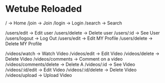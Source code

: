 # Wetube Reloaded

/ -> Home
/join -> Join
/login -> Login
/search -> Search

/users/edit -> Edit user
/users/delete -> Delete user
/users/:id -> See User
/users/logout -> Log Out
/users/edit -> Edit MY Profile
/users/delete -> Delete MY Profile

/videos/watch -> Watch Video
/videos/edit -> Edit Video
/videos/delete -> Delete Video
/videos/comments -> Comment on a video
/videos/comments/delete -> Delete A
/videos/:id -> See Video
/videos/:id/edit -> Edit Video
/videos/:id/delete -> Delete Video
/videos/upload -> Upload Video
